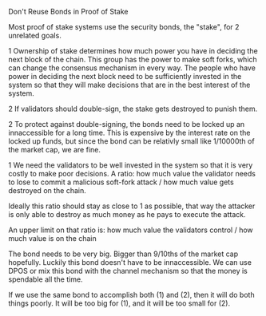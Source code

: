Don't Reuse Bonds in Proof of Stake

Most proof of stake systems use the security bonds, the "stake", for 2 unrelated goals.

1 Ownership of stake determines how much power you have in deciding the next block of the chain. This group has the power to make soft forks, which can change the consensus mechanism in every way. The people who have power in deciding the next block need to be sufficiently invested in the system so that they will make decisions that are in the best interest of the system.

2 If validators should double-sign, the stake gets destroyed to punish them.

2 To protect against double-signing, the bonds need to be locked up an innaccessible for a long time. This is expensive by the interest rate on the locked up funds, but since the bond can be relativly small like 1/10000th of the market cap, we are fine.

1 We need the validators to be well invested in the system so that it is very costly to make poor decisions.
A ratio:
how much value the validator needs to lose to commit a malicious soft-fork attack
/
how much value gets destroyed on the chain.

Ideally this ratio should stay as close to 1 as possible, that way the attacker is only able to destroy as much money as he pays to execute the attack.

An upper limit on that ratio is:
how much value the validators control
/
how much value is on the chain


The bond needs to be very big. Bigger than 9/10ths of the market cap hopefully. Luckily this bond doesn't have to be innaccessible. We can use DPOS or mix this bond with the channel mechanism so that the money is spendable all the time.


If we use the same bond to accomplish both (1) and (2), then it will do both things poorly. It will be too big for (1), and it will be too small for (2).